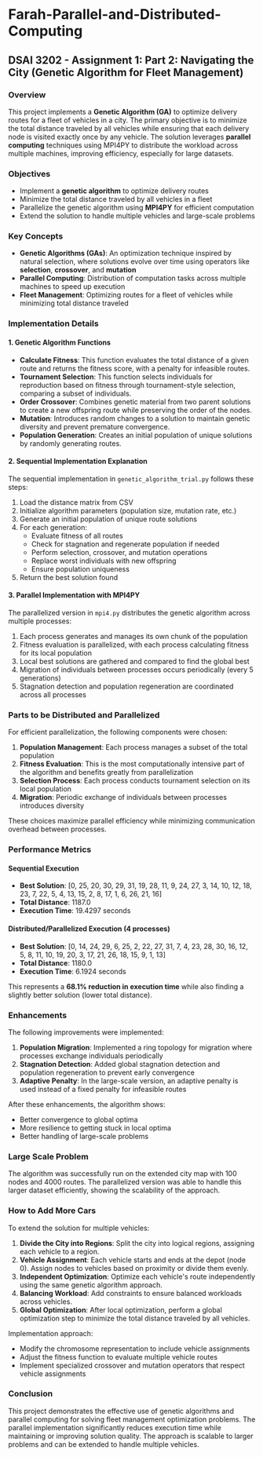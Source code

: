 # Farah-Parallel-and-Distributed-Computing

## DSAI 3202 - Assignment 1: Part 2: Navigating the City (Genetic Algorithm for Fleet Management)

### Overview
This project implements a **Genetic Algorithm (GA)** to optimize delivery routes for a fleet of vehicles in a city. The primary objective is to minimize the total distance traveled by all vehicles while ensuring that each delivery node is visited exactly once by any vehicle. The solution leverages **parallel computing** techniques using MPI4PY to distribute the workload across multiple machines, improving efficiency, especially for large datasets.

### Objectives
- Implement a **genetic algorithm** to optimize delivery routes
- Minimize the total distance traveled by all vehicles in a fleet
- Parallelize the genetic algorithm using **MPI4PY** for efficient computation
- Extend the solution to handle multiple vehicles and large-scale problems

### Key Concepts
- **Genetic Algorithms (GAs)**: An optimization technique inspired by natural selection, where solutions evolve over time using operators like **selection**, **crossover**, and **mutation**
- **Parallel Computing**: Distribution of computation tasks across multiple machines to speed up execution
- **Fleet Management**: Optimizing routes for a fleet of vehicles while minimizing total distance traveled

### Implementation Details

#### 1. Genetic Algorithm Functions

- **Calculate Fitness**: This function evaluates the total distance of a given route and returns the fitness score, with a penalty for infeasible routes.
- **Tournament Selection**: This function selects individuals for reproduction based on fitness through tournament-style selection, comparing a subset of individuals.
- **Order Crossover**: Combines genetic material from two parent solutions to create a new offspring route while preserving the order of the nodes.
- **Mutation**: Introduces random changes to a solution to maintain genetic diversity and prevent premature convergence.
- **Population Generation**: Creates an initial population of unique solutions by randomly generating routes.

#### 2. Sequential Implementation Explanation

The sequential implementation in `genetic_algorithm_trial.py` follows these steps:

1. Load the distance matrix from CSV
2. Initialize algorithm parameters (population size, mutation rate, etc.)
3. Generate an initial population of unique route solutions
4. For each generation:
   - Evaluate fitness of all routes
   - Check for stagnation and regenerate population if needed
   - Perform selection, crossover, and mutation operations
   - Replace worst individuals with new offspring
   - Ensure population uniqueness
5. Return the best solution found

#### 3. Parallel Implementation with MPI4PY

The parallelized version in `mpi4.py` distributes the genetic algorithm across multiple processes:

1. Each process generates and manages its own chunk of the population
2. Fitness evaluation is parallelized, with each process calculating fitness for its local population
3. Local best solutions are gathered and compared to find the global best
4. Migration of individuals between processes occurs periodically (every 5 generations)
5. Stagnation detection and population regeneration are coordinated across all processes

### Parts to be Distributed and Parallelized

For efficient parallelization, the following components were chosen:

1. **Population Management**: Each process manages a subset of the total population
2. **Fitness Evaluation**: This is the most computationally intensive part of the algorithm and benefits greatly from parallelization
3. **Selection Process**: Each process conducts tournament selection on its local population
4. **Migration**: Periodic exchange of individuals between processes introduces diversity

These choices maximize parallel efficiency while minimizing communication overhead between processes.

### Performance Metrics

#### Sequential Execution
- **Best Solution**: [0, 25, 20, 30, 29, 31, 19, 28, 11, 9, 24, 27, 3, 14, 10, 12, 18, 23, 7, 22, 5, 4, 13, 15, 2, 8, 17, 1, 6, 26, 21, 16]
- **Total Distance**: 1187.0
- **Execution Time**: 19.4297 seconds

#### Distributed/Parallelized Execution (4 processes)
- **Best Solution**: [0, 14, 24, 29, 6, 25, 2, 22, 27, 31, 7, 4, 23, 28, 30, 16, 12, 5, 8, 11, 10, 19, 20, 3, 17, 21, 26, 18, 15, 9, 1, 13]
- **Total Distance**: 1180.0
- **Execution Time**: 6.1924 seconds

This represents a **68.1% reduction in execution time** while also finding a slightly better solution (lower total distance).

### Enhancements

The following improvements were implemented:

1. **Population Migration**: Implemented a ring topology for migration where processes exchange individuals periodically
2. **Stagnation Detection**: Added global stagnation detection and population regeneration to prevent early convergence
3. **Adaptive Penalty**: In the large-scale version, an adaptive penalty is used instead of a fixed penalty for infeasible routes

After these enhancements, the algorithm shows:
- Better convergence to global optima
- More resilience to getting stuck in local optima
- Better handling of large-scale problems

### Large Scale Problem

The algorithm was successfully run on the extended city map with 100 nodes and 4000 routes. The parallelized version was able to handle this larger dataset efficiently, showing the scalability of the approach.

### How to Add More Cars

To extend the solution for multiple vehicles:

1. **Divide the City into Regions**: Split the city into logical regions, assigning each vehicle to a region.
2. **Vehicle Assignment**: Each vehicle starts and ends at the depot (node 0). Assign nodes to vehicles based on proximity or divide them evenly.
3. **Independent Optimization**: Optimize each vehicle's route independently using the same genetic algorithm approach.
4. **Balancing Workload**: Add constraints to ensure balanced workloads across vehicles.
5. **Global Optimization**: After local optimization, perform a global optimization step to minimize the total distance traveled by all vehicles.

Implementation approach:
- Modify the chromosome representation to include vehicle assignments
- Adjust the fitness function to evaluate multiple vehicle routes
- Implement specialized crossover and mutation operators that respect vehicle assignments

### Conclusion

This project demonstrates the effective use of genetic algorithms and parallel computing for solving fleet management optimization problems. The parallel implementation significantly reduces execution time while maintaining or improving solution quality. The approach is scalable to larger problems and can be extended to handle multiple vehicles.
